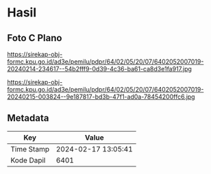 # Hasil

## Foto C Plano

https://sirekap-obj-formc.kpu.go.id/ad3e/pemilu/pdpr/64/02/05/20/07/6402052007019-20240214-234617--54b2fff9-0d39-4c36-ba61-ca8d3e1fa917.jpg

https://sirekap-obj-formc.kpu.go.id/ad3e/pemilu/pdpr/64/02/05/20/07/6402052007019-20240215-003824--9e187817-bd3b-47f1-ad0a-78454200ffc6.jpg


## Metadata

| Key        | Value               |
| ---------- | ------------------- |
| Time Stamp | 2024-02-17 13:05:41 |
| Kode Dapil | 6401                |



